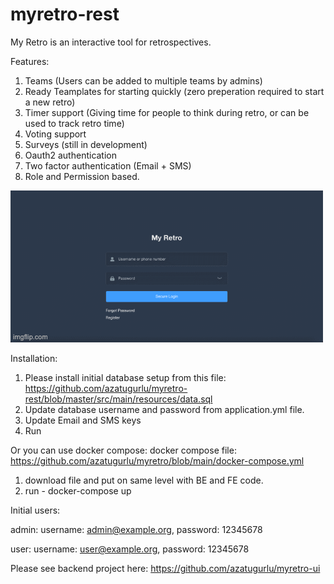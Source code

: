 # myretro-rest


My Retro is an interactive tool for retrospectives. 

Features:
1. Teams (Users can be added to multiple teams by admins)
2. Ready Teamplates for starting quickly (zero preperation required to start a new retro)
3. Timer support (Giving time for people to think during retro, or can be used to track retro time)
4. Voting support
5. Surveys (still in development)
6. Oauth2 authentication
7. Two factor authentication (Email + SMS)
8. Role and Permission based.


![Demo](https://github.com/azatugurlu/myretro-ui/blob/9abcb4a16d20742110a94c011538a774e9044133/635lyq.gif)


Installation:
1. Please install initial database setup from this file: https://github.com/azatugurlu/myretro-rest/blob/master/src/main/resources/data.sql
2. Update database username and password from application.yml file.
2. Update Email and SMS keys
3. Run


Or you can use docker compose:
docker compose file: https://github.com/azatugurlu/myretro/blob/main/docker-compose.yml
1. download file and put on same level with BE and FE code.
2. run - docker-compose up


Initial users:

admin: username: admin@example.org, password: 12345678

user: username: user@example.org, password: 12345678


Please see backend project here: https://github.com/azatugurlu/myretro-ui
